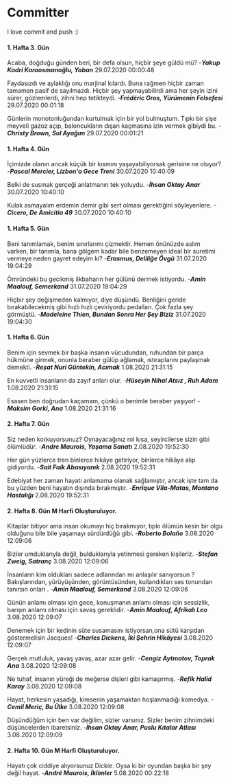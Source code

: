 # Committer
 I love commit and push :)



 #### 1. Hafta 3. Gün 
 Acaba, doğduğu günden beri, bir defa olsun, hiçbir şeye güldü mü? -__*Yakup Kadri Karaosmanoğlu, Yaban*__ 29.07.2020 00:00:48 

 Faydasızdı ve aylaklığı onu marjinal kılardı. Buna rağmen hiçbir zaman tamamen pasif de sayılmazdı. Hiçbir şey yapmayabilirdi ama her şeyin izini sürer, gözlemlerdi, zihni hep tetikteydi. -__*Frédéric Gros, Yürümenin Felsefesi*__ 29.07.2020 00:01:18 

 Günlerin monotonluğundan kurtulmak için bir yol bulmuştum. Tıpkı bir şişe meyveli gazoz açıp, baloncukların dışarı kaçmasına izin vermek gibiydi bu. -__*Christy Brown, Sol Ayağım*__ 29.07.2020 00:01:21 


 #### 1. Hafta 4. Gün 
 İçimizde olanın ancak küçük bir kısmını yaşayabiliyorsak gerisine ne oluyor? -__*Pascal Mercier, Lizbon'a Gece Treni*__ 30.07.2020 10:40:09 

 Belki de susmak gerçeği anlatmanın tek yoluydu. -__*İhsan Oktay Anar*__ 30.07.2020 10:40:10 

 Kulak asmayalım erdemin demir gibi sert olması gerektiğini söyleyenlere. -__*Cicero, De Amicitia 49*__ 30.07.2020 10:40:10 


 #### 1. Hafta 5. Gün 
 Beni tanımlamak, benim sınırlarımı çizmektir. Hemen önünüzde aslım varken, bir tanımla, bana gölgem kadar bile benzemeyen ideal bir suretimi vermeye neden gayret edeyim ki? -__*Erasmus, Deliliğe Övgü*__ 31.07.2020 19:04:29 

 Ömründeki bu gecikmiş ilkbaharın her gülünü dermek istiyordu. -__*Amin Maalouf, Semerkand*__ 31.07.2020 19:04:29 

 Hiçbir şey değişmeden kalmıyor, diye düşündü. Benliğini geride bırakabilecekmiş gibi hızlı hızlı çeviriyordu pedalları. Çok fazla şey görmüştü. -__*Madeleine Thien, Bundan Sonra Her Şey Biziz*__ 31.07.2020 19:04:30 



 #### 1. Hafta 6. Gün 
 Benim için sevmek bir başka insanın vücudundan, ruhundan bir parça hükmüne girmek, onunla beraber gülüp ağlamak, ıstıraplarını paylaşmak demekti. -__*Reşat Nuri Güntekin, Acımak*__ 1.08.2020 21:31:15 

 En kuvvetli insanların da zayıf anları olur. -__*Hüseyin Nihal Atsız , Ruh Adam*__ 1.08.2020 21:31:15 

 Esasen ben doğrudan kaçamam, çünkü o benimle beraber yaşıyor! -__*Maksim Gorki, Ana*__ 1.08.2020 21:31:16 


 #### 2. Hafta 7. Gün 
 Siz neden korkuyorsunuz? Oynayacağınız rol kısa, seyircilerse sizin gibi ölümlüdür. -__*Andre Maurois, Yaşama Sanatı*__ 2.08.2020 19:52:30 

 Her gün yüzlerce tren binlerce hikâye getiriyor, binlerce hikâye alıp gidiyordu. -__*Sait Faik Abasıyanık*__ 2.08.2020 19:52:31 

 Edebiyat her zaman hayatı anlamama olanak sağlamıştır, ancak işte tam da bu yüzden beni hayatın dışında bırakmıştır. -__*Enrique Vila-Matas, Montano Hastalığı*__ 2.08.2020 19:52:31 


 #### 2. Hafta 8. Gün M Harfi Oluşturuluyor.
 Kitaplar bitiyor ama insan okumayı hiç bırakmıyor, tıpkı ölümün kesin bir olgu olduğunu bile bile yaşamayı sürdürdüğü gibi. -__*Roberto Bolaño*__ 3.08.2020 12:09:06 

 Bizler umduklarıyla değil, bulduklarıyla yetinmesi gereken kişileriz. -__*Stefan Zweig, Satranç*__ 3.08.2020 12:09:06 

 İnsanların kim oldukları sadece adlarından mı anlaşılır sanıyorsun ? Bakışlarından, yürüyüşünden, görüntüsünden, kullandıkları ses tonundan tanırsın onları . -__*Amin Maalouf, Semerkand*__ 3.08.2020 12:09:06 

 Günün anlamı olması için gece, konuşmanın anlamı olması için sessizlik, barışın anlamı olması için savaş gereklidir. -__*Amin Maalouf, Afrikalı Leo*__ 3.08.2020 12:09:07 

 Denemek için bir kedinin süte susamasını istiyorsan,ona sütü karşıdan göstermelisin Jacques! -__*Charles Dickens, İki Şehrin Hikâyesi*__ 3.08.2020 12:09:07 

 Gerçek mutluluk, yavaş yavaş, azar azar gelir. -__*Cengiz Aytmatov, Toprak Ana*__ 3.08.2020 12:09:08 

 Ne tuhaf, insanın yüreği de meğerse dişleri gibi kamaşırmış. -__*Refik Halid Karay*__ 3.08.2020 12:09:08 

 Hayat, herkesin yaşadığı, kimsenin yaşamaktan hoşlanmadığı komedya. -__*Cemil Meriç, Bu Ülke*__ 3.08.2020 12:09:08 

 Düşündüğüm için ben var değilim, sizler varsınız. Sizler benim zihnimdeki düşüncelerden ibaretsiniz. -__*İhsan Oktay Anar, Puslu Kıtalar Atlası*__ 3.08.2020 12:09:09 


 #### 2. Hafta 10. Gün M Harfi Oluşturuluyor.
 Hayatı çok ciddiye alıyorsunuz Dickie. Oysa ki bir oyundan başka bir şey değil hayat. -__*André Maurois, İklimler*__ 5.08.2020 00:22:18 
